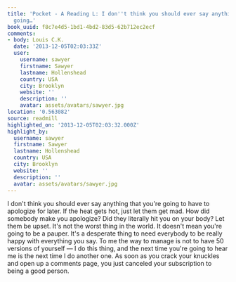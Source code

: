 ```yaml
---
title: 'Pocket - A Reading L: I don''t think you should ever say anything that you''re
  going…'
book_uuid: f8c7e4d5-1bd1-4bd2-83d5-62b712ec2ecf
comments:
- body: Louis C.K.
  date: '2013-12-05T02:03:33Z'
  user:
    username: sawyer
    firstname: Sawyer
    lastname: Hollenshead
    country: USA
    city: Brooklyn
    website: ''
    description: ''
    avatar: assets/avatars/sawyer.jpg
location: '0.563082'
source: readmill
highlighted_on: '2013-12-05T02:03:32.000Z'
highlight_by:
  username: sawyer
  firstname: Sawyer
  lastname: Hollenshead
  country: USA
  city: Brooklyn
  website: ''
  description: ''
  avatar: assets/avatars/sawyer.jpg
---
```


I don't think you should ever say anything that you're going to have to apologize for later. If the heat gets hot, just let them get mad. How did somebody make you apologize? Did they literally hit you on your body? Let them be upset. It's not the worst thing in the world. It doesn't mean you're going to be a pauper. It's a desperate thing to need everybody to be really happy with everything you say. To me the way to manage is not to have 50 versions of yourself — I do this thing, and the next time you're going to hear me is the next time I do another one. As soon as you crack your knuckles and open up a comments page, you just canceled your subscription to being a good person.